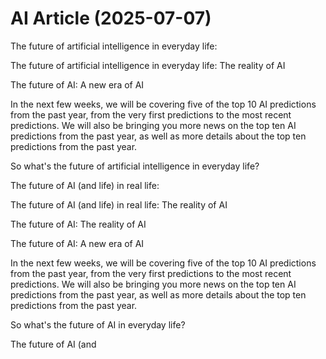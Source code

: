 # AI Article (2025-07-07)

The future of artificial intelligence in everyday life:

The future of artificial intelligence in everyday life: The reality of AI

The future of AI: A new era of AI

In the next few weeks, we will be covering five of the top 10 AI predictions from the past year, from the very first predictions to the most recent predictions. We will also be bringing you more news on the top ten AI predictions from the past year, as well as more details about the top ten predictions from the past year.

So what's the future of artificial intelligence in everyday life?

The future of AI (and life) in real life:

The future of AI (and life) in real life: The reality of AI

The future of AI: The reality of AI

The future of AI: A new era of AI

In the next few weeks, we will be covering five of the top 10 AI predictions from the past year, from the very first predictions to the most recent predictions. We will also be bringing you more news on the top ten AI predictions from the past year, as well as more details about the top ten predictions from the past year.

So what's the future of AI in everyday life?

The future of AI (and